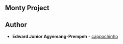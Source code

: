 ## Monty Project
## Author
* **Edward Junior Agyemang-Prempeh** - [cappochinho](https://github.com/cappochinho)
